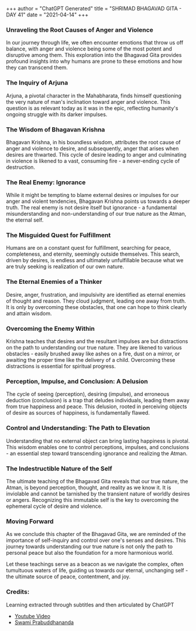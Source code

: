 +++
author = "ChatGPT Generated"
title = "SHRIMAD BHAGAVAD GITA - DAY 41"
date = "2021-04-14"
+++

### Unraveling the Root Causes of Anger and Violence

In our journey through life, we often encounter emotions that throw us off balance, with anger and violence being some of the most potent and disruptive among them. This exploration into the Bhagavad Gita provides profound insights into why humans are prone to these emotions and how they can transcend them.

### The Inquiry of Arjuna

Arjuna, a pivotal character in the Mahabharata, finds himself questioning the very nature of man's inclination toward anger and violence. This question is as relevant today as it was in the epic, reflecting humanity's ongoing struggle with its darker impulses.

### The Wisdom of Bhagavan Krishna

Bhagavan Krishna, in his boundless wisdom, attributes the root cause of anger and violence to desire, and subsequently, anger that arises when desires are thwarted. This cycle of desire leading to anger and culminating in violence is likened to a vast, consuming fire - a never-ending cycle of destruction.

### The Real Enemy: Ignorance

While it might be tempting to blame external desires or impulses for our anger and violent tendencies, Bhagavan Krishna points us towards a deeper truth. The real enemy is not desire itself but ignorance - a fundamental misunderstanding and non-understanding of our true nature as the Atman, the eternal self.

### The Misguided Quest for Fulfillment

Humans are on a constant quest for fulfillment, searching for peace, completeness, and eternity, seemingly outside themselves. This search, driven by desires, is endless and ultimately unfulfillable because what we are truly seeking is realization of our own nature. 

### The Eternal Enemies of a Thinker

Desire, anger, frustration, and impulsivity are identified as eternal enemies of thought and reason. They cloud judgment, leading one away from truth. It is only by overcoming these obstacles, that one can hope to think clearly and attain wisdom.

### Overcoming the Enemy Within

Krishna teaches that desires and the resultant impulses are but distractions on the path to understanding our true nature. They are likened to various obstacles - easily brushed away like ashes on a fire, dust on a mirror, or awaiting the proper time like the delivery of a child. Overcoming these distractions is essential for spiritual progress.

### Perception, Impulse, and Conclusion: A Delusion

The cycle of seeing (perception), desiring (impulse), and erroneous deduction (conclusion) is a trap that deludes individuals, leading them away from true happiness and peace. This delusion, rooted in perceiving objects of desire as sources of happiness, is fundamentally flawed. 

### Control and Understanding: The Path to Elevation

Understanding that no external object can bring lasting happiness is pivotal. This wisdom enables one to control perceptions, impulses, and conclusions - an essential step toward transcending ignorance and realizing the Atman.

### The Indestructible Nature of the Self

The ultimate teaching of the Bhagavad Gita reveals that our true nature, the Atman, is beyond perception, thought, and reality as we know it. It is inviolable and cannot be tarnished by the transient nature of worldly desires or angers. Recognizing this immutable self is the key to overcoming the ephemeral cycle of desire and violence.

### Moving Forward

As we conclude this chapter of the Bhagavad Gita, we are reminded of the importance of self-inquiry and control over one's senses and desires. This journey towards understanding our true nature is not only the path to personal peace but also the foundation for a more harmonious world.

Let these teachings serve as a beacon as we navigate the complex, often tumultuous waters of life, guiding us towards our eternal, unchanging self - the ultimate source of peace, contentment, and joy.

### Credits:

Learning extracted through subtitles and then articulated by ChatGPT

* [Youtube Video](https://www.youtube.com/watch?v=-StXll435Dc)
* [Swami Prabuddhananda](https://www.youtube.com/@upanishadswithswamiprabudd4019/streams)
